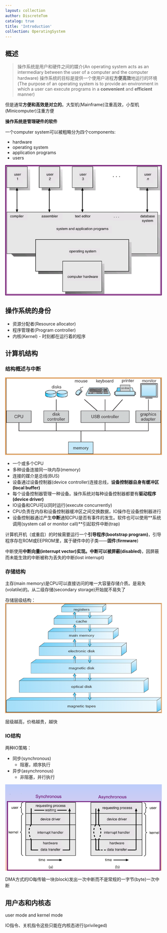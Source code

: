 ```yaml
---
layout: collection
author: DiscreteTom
catalog: true
title: 'Introduction'
collection: OperatingSystem
---
```


## 概述

>操作系统是用户和硬件之间的媒介(An operating system acts as an intermediary between the user of a computer and the computer hardware)
>操作系统的目标是提供一个使用户进程**方便高效**地运行的环境(The purpose of an operating system is to provide an environment in which a user can execute programs in a **convenient** and **efficient** manner)

但是通常**方便和高效是对立的**。大型机(Mainframe)注重高效，小型机(Minicomputer)注重方便

**操作系统是管理硬件的软件**

一个computer system可以被粗略分为四个components:
- hardware
- operating system
- application programs
- users

![1-1](img/1-1.png)

## 操作系统的身份

- 资源分配者(Resource allocator)
- 程序管理者(Program controller)
- 内核(Kernel) - 时刻都在运行着的程序

## 计算机结构

### 结构概述与中断

![1-2](img/1-2.png)

- 一个或多个CPU
- 多种设备连接同一块内存(memory)
- 连接的媒介是总线(BUS)
- 设备通过设备控制器(device controller)连接总线，**设备控制器自身有缓冲区(local buffer)**
- 每个设备控制器管理一种设备。操作系统对每种设备控制器都要有**驱动程序(device driver)**
- IO设备和CPU可以同时运行(execute concurrently)
- CPU负责在内存和设备控制器缓冲区之间交换数据，IO操作在设备控制器进行
- 设备控制器通过产生**中断**通知CPU是否有事件的发生。软件也可以使用**系统调用(system call or monitor call)**引起软件中断(trap)

计算机开机（或重启）的时候需要运行一个**引导程序(bootstrap program)**，引导程序存在ROM或EEPROM里，属于硬件中的子类——**固件**(**firmware**)

中断使用**中断向量(interrupt vector)**实现。中断可以被**屏蔽(disabled)**，因屏蔽而未能生效的中断被称为丢失的中断(lost interrupt)

### 存储结构

主存(main memory)是CPU可以直接访问的唯一大容量存储介质。是易失(volatile)的。从二级存储(secondary storage)开始就不易失了


存储层级结构：
![1-4](img/1-4.png)

层级越高，价格越贵，越快

### IO结构

两种IO策略：
- 同步(synchronous)
  - 阻塞，顺序执行
- 异步(asynchronous)
  - 非阻塞，并行执行

![1-3](img/1-3.png)

DMA方式的IO每传输一块(block)发出一次中断而不是常规的一字节(byte)一次中断

## 用户态和内核态

user mode and kernel mode

IO指令、关机指令这些只能在内核态进行(privileged)



